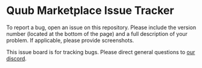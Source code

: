 # Quub Marketplace Issue Tracker

To report a bug, open an issue on this repository. Please include the version number (located at the bottom of the page) and a full description of your problem. If applicable, please provide screenshots.

This issue board is for tracking bugs. Please direct general questions to [our discord](https://discordapp.com/invite/MTdTrZ3).
